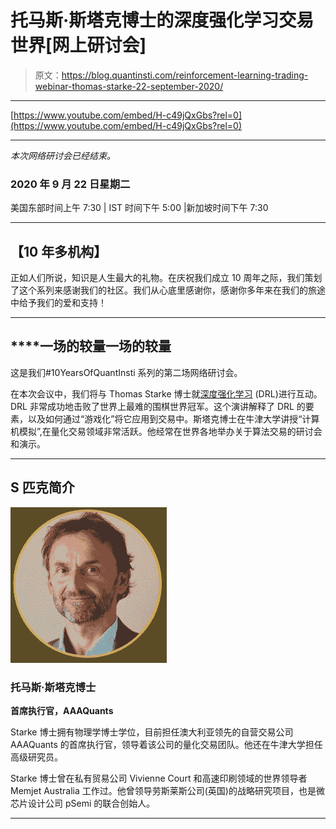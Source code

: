 # 托马斯·斯塔克博士的深度强化学习交易世界[网上研讨会]

> 原文：<https://blog.quantinsti.com/reinforcement-learning-trading-webinar-thomas-starke-22-september-2020/>

* * *

[https://www.youtube.com/embed/H-c49jQxGbs?rel=0](https://www.youtube.com/embed/H-c49jQxGbs?rel=0)

* * *

*本次网络研讨会已经结束。*

### 2020 年 9 月 22 日星期二

美国东部时间上午 7:30 | IST 时间下午 5:00 |新加坡时间下午 7:30

* * *

## ****【10 年多机构】****

正如人们所说，知识是人生最大的礼物。在庆祝我们成立 10 周年之际，我们策划了这个系列来感谢我们的社区。我们从心底里感谢你，感谢你多年来在我们的旅途中给予我们的爱和支持！

* * *

## ****一场**的较量**一场**的较量**

这是我们#10YearsOfQuantInsti 系列的第二场网络研讨会。

在本次会议中，我们将与 Thomas Starke 博士就[深度强化学习](https://quantra.quantinsti.com/course/deep-reinforcement-learning-trading) (DRL)进行互动。DRL 非常成功地击败了世界上最难的围棋世界冠军。这个演讲解释了 DRL 的要素，以及如何通过“游戏化”将它应用到交易中。斯塔克博士在牛津大学讲授“计算机模拟”,在量化交易领域非常活跃。他经常在世界各地举办关于算法交易的研讨会和演示。

* * *

## ****S** 匹克简介**

![](img/4b8fc10f6d5cc606c74ca0e2b835f260.png)

### 托马斯·斯塔克博士

**首席执行官，AAAQuants**

Starke 博士拥有物理学博士学位，目前担任澳大利亚领先的自营交易公司 AAAQuants 的首席执行官，领导着该公司的量化交易团队。他还在牛津大学担任高级研究员。

Starke 博士曾在私有贸易公司 Vivienne Court 和高速印刷领域的世界领导者 Memjet Australia 工作过。他曾领导劳斯莱斯公司(英国)的战略研究项目，也是微芯片设计公司 pSemi 的联合创始人。

* * *
